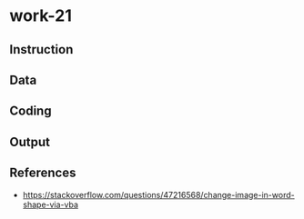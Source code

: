 # work-21

## Instruction
## Data
## Coding
## Output


## References
* https://stackoverflow.com/questions/47216568/change-image-in-word-shape-via-vba
